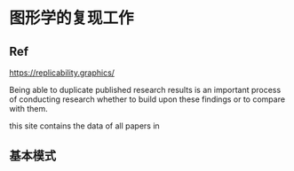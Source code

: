 # 图形学的复现工作

## Ref

https://replicability.graphics/

Being able to duplicate published research results is an important process of conducting research whether to build upon these findings or to compare with them.

this site contains the data of all papers in 

## 基本模式

